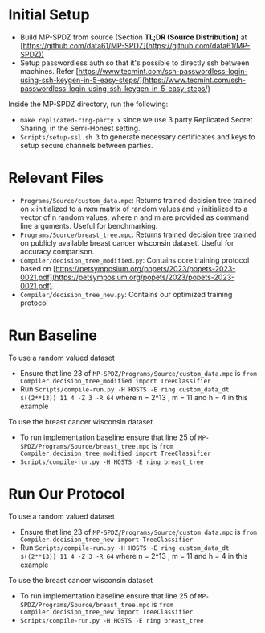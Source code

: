 # Initial Setup

- Build MP-SPDZ from source (Section **TL;DR (Source Distribution)** at [https://github.com/data61/MP-SPDZ](https://github.com/data61/MP-SPDZ))
- Setup passwordless auth so that it's possible to directly ssh between machines. Refer [https://www.tecmint.com/ssh-passwordless-login-using-ssh-keygen-in-5-easy-steps/](https://www.tecmint.com/ssh-passwordless-login-using-ssh-keygen-in-5-easy-steps/)

Inside the MP-SPDZ directory, run the following:
- `make replicated-ring-party.x` since we use 3 party Replicated Secret Sharing, in the Semi-Honest setting.
- `Scripts/setup-ssl.sh 3` to generate necessary certificates and keys to setup secure channels between parties.

# Relevant Files
- `Programs/Source/custom_data.mpc`: Returns trained decision tree trained on `x` initialized to a nxm matrix of random values and `y` initialized to a vector of n random values, where n and m are provided as command line arguments. Useful for benchmarking.
- `Programs/Source/breast_tree.mpc`: Returns trained decision tree trained on publicly available breast cancer wisconsin dataset. Useful for accuracy comparison.
- `Compiler/decision_tree_modified.py`: Contains core training protocol based on [https://petsymposium.org/popets/2023/popets-2023-0021.pdf](https://petsymposium.org/popets/2023/popets-2023-0021.pdf).
- `Compiler/decision_tree_new.py`: Contains our optimized training protocol


# Run Baseline
To use a random valued dataset
- Ensure that line 23 of `MP-SPDZ/Programs/Source/custom_data.mpc` is `from Compiler.decision_tree_modified import TreeClassifier`
- Run `Scripts/compile-run.py -H HOSTS -E ring custom_data_dt $((2**13)) 11 4 -Z 3 -R 64` where n = 2^13 , m = 11 and h = 4 in this example

To use the breast cancer wisconsin dataset
- To run implementation baseline ensure that line 25 of `MP-SPDZ/Programs/Source/breast_tree.mpc` is `from Compiler.decision_tree_modified import TreeClassifier`
- `Scripts/compile-run.py -H HOSTS -E ring breast_tree`

# Run Our Protocol

To use a random valued dataset
- Ensure that line 23 of `MP-SPDZ/Programs/Source/custom_data.mpc` is `from Compiler.decision_tree_new import TreeClassifier`
- Run `Scripts/compile-run.py -H HOSTS -E ring custom_data_dt $((2**13)) 11 4 -Z 3 -R 64` where n = 2^13 , m = 11 and h = 4 in this example

To use the breast cancer wisconsin dataset
- To run implementation baseline ensure that line 25 of `MP-SPDZ/Programs/Source/breast_tree.mpc` is `from Compiler.decision_tree_new import TreeClassifier`
- `Scripts/compile-run.py -H HOSTS -E ring breast_tree`
